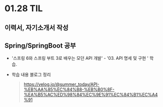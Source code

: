 <h1> 01.28 TIL </h1>

## 이력서, 자기소개서 작성

## Spring/SpringBoot 공부

- '스프링 6와 스프링 부트 3로 배우는 모던 API 개발' - '03. API 명세 및 구현 ' 학습. 

- 학습 내용 블로그 정리
  > https://velog.io/@summer_today/API-%EB%AA%85%EC%84%B8-%EB%B0%8F-%EA%B5%AC%ED%98%84%EC%9E%91%EC%84%B1%EC%A4%91